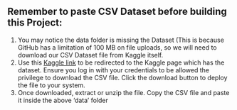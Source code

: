 ## Remember to paste CSV Dataset before building this Project:

1. You may notice the data folder is missing the Dataset (This is because GitHub has a limitation of 100 MB on file uploads, so we will need to download our CSV Dataset file from Kaggle itself.
2. Use this [Kaggle link](https://www.kaggle.com/datasets/shubhamkumartomar/flight-weather-dataset) to be redirected to the Kaggle page which has the dataset. Ensure you log in with your credentials to be allowed the privilege to download the CSV file. Click the download button to deploy the file to your system.
3. Once downloaded, extract or unzip the file. Copy the CSV file and paste it inside the above ‘data’ folder 
